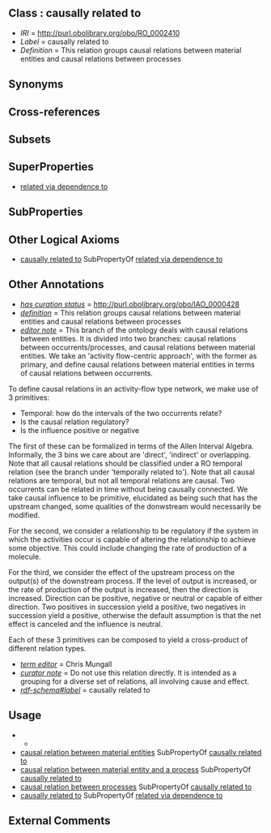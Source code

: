 
## Class : causally related to

 * *IRI* = http://purl.obolibrary.org/obo/RO_0002410
 * *Label* = causally related to
 * *Definition* = This relation groups causal relations between material entities and causal relations between processes

## Synonyms


## Cross-references


## Subsets


## SuperProperties

 * [related via dependence to](../../RO/09/RO_0002609.md)

## SubProperties


## Other Logical Axioms

 * [causally related to](../../RO/10/RO_0002410.md) SubPropertyOf [related via dependence to](../../RO/09/RO_0002609.md)

## Other Annotations

 * *[has curation status](../../IAO/14/IAO_0000114.md)* = http://purl.obolibrary.org/obo/IAO_0000428
 * *[definition](../../IAO/15/IAO_0000115.md)* = This relation groups causal relations between material entities and causal relations between processes
 * *[editor note](../../IAO/16/IAO_0000116.md)* = This branch of the ontology deals with causal relations between entities. It is divided into two branches: causal relations between occurrents/processes, and causal relations between material entities. We take an 'activity flow-centric approach', with the former as primary, and define causal relations between material entities in terms of causal relations between occurrents.

To define causal relations in an activity-flow type network, we make use of 3 primitives:

 * Temporal: how do the intervals of the two occurrents relate? 
 * Is the causal relation regulatory?
 * Is the influence positive or negative

The first of these can be formalized in terms of the Allen Interval Algebra. Informally, the 3 bins we care about are 'direct', 'indirect' or overlapping. Note that all causal relations should be classified under a RO temporal relation (see the branch under 'temporally related to'). Note that all causal relations are temporal, but not all temporal relations are causal. Two occurrents can be related in time without being causally connected. We take causal influence to be primitive, elucidated as being such that has the upstream changed, some qualities of the donwstream would necessarily be modified.

For the second, we consider a relationship to be regulatory if the system in which the activities occur is capable of altering the relationship to achieve some objective. This could include changing the rate of production of a molecule.

For the third, we consider the effect of the upstream process on the output(s) of the downstream process. If the level of output is increased, or the rate of production of the output is increased, then the direction is increased. Direction can be positive, negative or neutral or capable of either direction. Two positives in succession yield a positive, two negatives in succession yield a positive, otherwise the default assumption is that the net effect is canceled and the influence is neutral.

Each of these 3 primitives can be composed to yield a cross-product of different relation types.
 * *[term editor](../../IAO/17/IAO_0000117.md)* = Chris Mungall
 * *[curator note](../../IAO/32/IAO_0000232.md)* = Do not use this relation directly. It is intended as a grouping for a diverse set of relations, all involving cause and effect.
 * *[rdf-schema#label](../../el/rdf-schema#label.md)* = causally related to

## Usage

 * -
 * [causal relation between material entities](../../RO/06/RO_0002506.md) SubPropertyOf [causally related to](../../RO/10/RO_0002410.md)
 * [causal relation between material entity and a process](../../RO/95/RO_0002595.md) SubPropertyOf [causally related to](../../RO/10/RO_0002410.md)
 * [causal relation between processes](../../RO/01/RO_0002501.md) SubPropertyOf [causally related to](../../RO/10/RO_0002410.md)
 * [causally related to](../../RO/10/RO_0002410.md) SubPropertyOf [related via dependence to](../../RO/09/RO_0002609.md)

## External Comments

